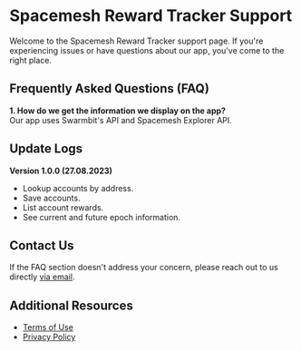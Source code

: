 
# Spacemesh Reward Tracker Support

Welcome to the Spacemesh Reward Tracker support page. If you're experiencing issues or have questions about our app, you've come to the right place.

## Frequently Asked Questions (FAQ)

**1. How do we get the information we display on the app?**  
Our app uses Swarmbit's API and Spacemesh Explorer API.

## Update Logs

**Version 1.0.0 (27.08.2023)**
- Lookup accounts by address.
- Save accounts.
- List account rewards.
- See current and future epoch information.

## Contact Us

If the FAQ section doesn't address your concern, please reach out to us directly [via email](mailto:swarmbit.dev@gmail.com).

## Additional Resources

- [Terms of Use](https://swarmbit.github.io/terms-of-use)
- [Privacy Policy](https://swarmbit.github.io/privacy-policy)
